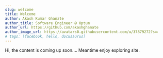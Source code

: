 ```yaml
---
slug: welcome
title: Welcome
author: Akash Kumar Ghanate
author_title: Software Engineer @ Optum
author_url: https://github.com/akashghanate
author_image_url: https://avatars0.githubusercontent.com/u/37879272?s=400&u=1ed71d9d6b5a1a2c473a032b46a42205be385eae&v=4
# tags: [facebook, hello, docusaurus]
---
```


Hi, the content is coming up soon....
Meantime enjoy exploring site.

